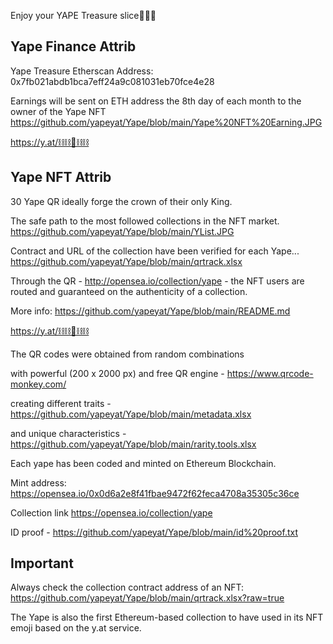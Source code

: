 Enjoy your YAPE Treasure slice🍉🌴🍌

Yape Finance Attrib
-------------------
Yape Treasure
Etherscan Address: 0x7fb021abdb1bca7eff24a9c081031eb70fce4e28

Earnings will be sent on ETH address the 8th day of each month to the owner of the Yape NFT
https://github.com/yapeyat/Yape/blob/main/Yape%20NFT%20Earning.JPG


https://y.at/⛓️⛓️🦍⛓️⛓️


Yape NFT Attrib
---------------
30 Yape QR ideally forge the crown of their only King.

The safe path to the most followed collections in the NFT market.
https://github.com/yapeyat/Yape/blob/main/YList.JPG

Contract and URL of the collection have been verified for each Yape...
https://github.com/yapeyat/Yape/blob/main/qrtrack.xlsx

Through the QR  - http://opensea.io/collection/yape - 
the NFT users are routed and guaranteed on the authenticity of a collection.

More info: https://github.com/yapeyat/Yape/blob/main/README.md

https://y.at/⛓️⛓️🦍⛓️⛓️


The QR codes were obtained from random combinations 

with powerful (200 x 2000 px) and free QR engine  - https://www.qrcode-monkey.com/

creating different traits - https://github.com/yapeyat/Yape/blob/main/metadata.xlsx

and unique characteristics - https://github.com/yapeyat/Yape/blob/main/rarity.tools.xlsx

Each yape has been coded and minted on Ethereum Blockchain. 

Mint address: https://opensea.io/0x0d6a2e8f41fbae9472f62feca4708a35305c36ce

Collection link https://opensea.io/collection/yape

ID proof - https://github.com/yapeyat/Yape/blob/main/id%20proof.txt


Important
---------
Always check the collection contract address of an NFT:
https://github.com/yapeyat/Yape/blob/main/qrtrack.xlsx?raw=true


The Yape is also the first Ethereum-based collection to have used in its NFT emoji based on the y.at service.
